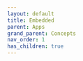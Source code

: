 ```yaml
---
layout: default
title: Embedded
parent: Apps
grand_parent: Concepts
nav_order: 1
has_children: true
---
```


